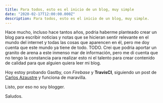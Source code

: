 ```yaml
---
title: Para todos, esto es el inicio de un blog, muy simple
date: "2020-02-17T12:00:00.000Z"
description: Para todos, esto es el inicio de un blog, muy simple.
---
```


Hace mucho, incluso hace tantos años, podria haberme planteado crear un blog para escribir
noticias y notas que se hicieran sentir relevante en el mundo del internet y todas las
cosas que aparencen en él, pero me doy cuenta que este mundo ya tiene de todo. TODO. Crei 
que podria aportar un granito de arena a este inmenso mar de información, pero me di cuenta 
que no tengo la constancia para realizar esto ni el talento para crear contenido de
calidad para que alguien quiera leer mi blog.

Hoy estoy probando Gastby, con _Firebase_ y **TravisCI**, siguiendo un post de [Carlos Azaustre](https://carlosazaustre.es/gatsby-deploy-firebase) y funciona de maravilla.

Listo, por eso no soy blogger.

Saludos.